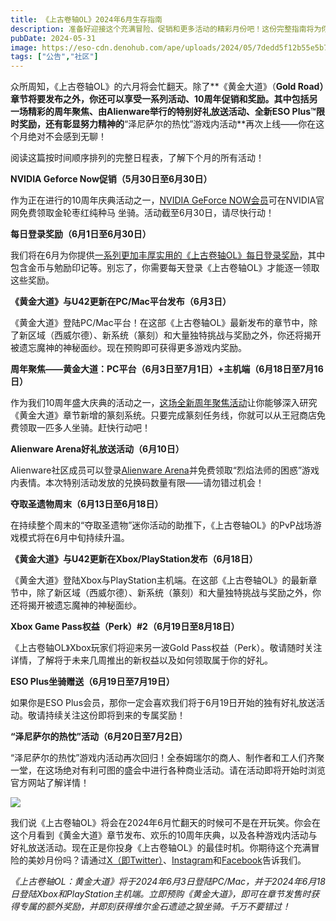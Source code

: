 ```yaml
---
title: 《上古卷轴OL》2024年6月生存指南
description: 准备好迎接这个充满冒险、促销和更多活动的精彩月份吧！这份完整指南将为你介绍将于6月到来的所有《上古卷轴OL》精彩。
pubDate: 2024-05-31
image: https://eso-cdn.denohub.com/ape/uploads/2024/05/7dedd5f12b55e5b7727b96b397e21415.jpg
tags: ["公告","社区"]
---
```


众所周知，《上古卷轴OL》的六月将会忙翻天。除了**《黄金大道》（****Gold
Road）章节将要发布**之外，你还可以享受一系列活动、10周年促销和奖励。其中包括另一场精彩的**周年聚焦**、由**Alienware**举行的特别好礼放送活动、全新**ESO
Plus**™**限时奖励**，还有彰显努力精神的**“泽尼萨尔的热忱”游戏内活动**再次上线——你在这个月绝对不会感到无聊！

阅读这篇按时间顺序排列的完整日程表，了解下个月的所有活动！

**NVIDIA Geforce Now促销（5月30日至6月30日）**

作为正在进行的10周年庆典活动之一，[NVIDIA GeForce NOW会员](/news/post/66075)可在NVIDIA官网免费领取金轮枣红纯种马
坐骑。活动截至6月30日，请尽快行动！

**每日登录奖励（6月1日至6月30日）**

我们将在6月为你提供[一系列更加丰厚实用的《上古卷轴OL》每日登录奖励](/news/post/66115)，其中包含金币与勉励印记等。别忘了，你需要每天登录《上古卷轴OL》才能逐一领取这些奖励。

**《黄金大道》与U42更新在PC/Mac平台发布（6月3日）**

《黄金大道》登陆PC/Mac平台！在这部《上古卷轴OL》最新发布的章节中，除了新区域（西威尔德）、新系统（篆刻）和大量独特挑战与奖励之外，你还将揭开被遗忘魔神的神秘面纱。现在预购即可获得更多游戏内奖励。

**周年聚焦——黄金大道：PC平台（6月3日至7月1日）+主机端（6月18日至7月16日）**

作为我们10周年盛大庆典的活动之一，[这场全新周年聚焦活动](/news/post/66071)让你能够深入研究《黄金大道》章节新增的篆刻系统。只要完成篆刻任务线，你就可以从王冠商店免费领取一匹多人坐骑。赶快行动吧！

**Alienware Arena好礼放送活动（6月10日）**

Alienware社区成员可以登录[Alienware Arena](https://na.alienwarearena.com/)并免费领取“烈焰法师的困惑”游戏内表情。本次特别活动发放的兑换码数量有限——请勿错过机会！

**夺取圣遗物周末（6月13日至6月18日）**

在持续整个周末的“夺取圣遗物”迷你活动的助推下，《上古卷轴OL》的PvP战场游戏模式将在6月中旬持续升温。

**《黄金大道》与U42更新在Xbox/PlayStation发布（6月18日）**

《黄金大道》登陆Xbox与PlayStation主机端。在这部《上古卷轴OL》的最新章节中，除了新区域（西威尔德）、新系统（篆刻）和大量独特挑战与奖励之外，你还将揭开被遗忘魔神的神秘面纱。

**Xbox Game Pass权益（Perk）#2（6月19日至8月18日）**

《上古卷轴OL》Xbox玩家们将迎来另一波Gold
Pass权益（Perk）。敬请随时关注详情，了解将于未来几周推出的新权益以及如何领取属于你的好礼。

**ESO Plus坐骑赠送（6月19日至7月19日）**

如果你是ESO Plus会员，那你一定会喜欢我们将于6月19日开始的独有好礼放送活动。敬请持续关注这份即将到来的专属奖励！

**“泽尼萨尔的热忱”活动（6月20日至7月2日）**

“泽尼萨尔的热忱”游戏内活动再次回归！全泰姆瑞尔的商人、制作者和工人们齐聚一堂，在这场绝对有利可图的盛会中进行各种商业活动。请在活动即将开始时浏览官方网站了解详情！

![](https://eso-cdn.denohub.com/ape/uploads/2024/05/b6360a035cdef67521809ceee342e35f.jpg)

我们说《上古卷轴OL》将会在2024年6月忙翻天的时候可不是在开玩笑。你会在这个月看到《黄金大道》章节发布、欢乐的10周年庆典，以及各种游戏内活动与好礼放送活动。现在正是你投身《上古卷轴OL》的最佳时机。你期待这个充满冒险的美妙月份吗？请通过[X（即Twitter）](https://twitter.com/TESOnline)、[Instagram](https://www.instagram.com/elderscrollsonline/)和[Facebook](https://www.facebook.com/elderscrollsonline)告诉我们。

_《上古卷轴OL：黄金大道》将于2024年6月3日登陆PC/Mac，并于2024年6月18日登陆Xbox和PlayStation主机端。立即预购《黄金大道》，即可在章节发售时获得专属的额外奖励，并即刻获得维尔金石遗迹之狼坐骑。千万不要错过！_
